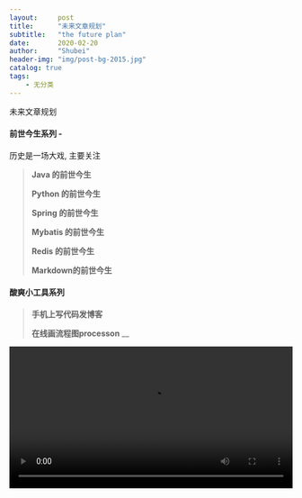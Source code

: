 ```yaml
---  
layout:     post  
title:      "未来文章规划"  
subtitle:   "the future plan"  
date:       2020-02-20  
author:     "Shubei"  
header-img: "img/post-bg-2015.jpg"  
catalog: true  
tags:  
    - 无分类  
---  
```


未来文章规划

#### 前世今生系列 - 
历史是一场大戏, 主要关注

> __Java 的前世今生__
>
> __Python 的前世今生__
>
> __Spring 的前世今生__
>
> __Mybatis 的前世今生__
>
> __Redis 的前世今生__
>
> __Markdown的前世今生__

#### 酸爽小工具系列
> __手机上写代码发博客__
>
> __在线画流程图processon__
> __

<video src="http://qiniu.swarma.org/newUser.mp4" controls="controls" width="100%" height="auto" autoplay="autoplay"/>

jekyll采用Liquid模板语言

githubpage的markdown使用kramdown解释器，与youdao笔记一致
